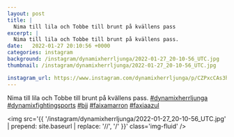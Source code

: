 ```yaml
---
layout: post
title: |
  Nima till lila och Tobbe till brunt på kvällens pass
excerpt: |
  Nima till lila och Tobbe till brunt på kvällens pass.     
date:   2022-01-27 20:10:56 +0000
categories: instagram
background: /instagram/dynamixherrljunga/2022-01-27_20-10-56_UTC.jpg
thumbnail: /instagram/dynamixherrljunga/2022-01-27_20-10-56_UTC.jpg

instagram_url: https://www.instagram.com/dynamixherrljunga/p/CZPxcCAs3h6
---
```

Nima till lila och Tobbe till brunt på kvällens pass. [#dynamixherrljunga](https://www.instagram.com/explore/tags/dynamixherrljunga/) [#dynamixfightingsports](https://www.instagram.com/explore/tags/dynamixfightingsports/) [#bjj](https://www.instagram.com/explore/tags/bjj/) [#faixamarron](https://www.instagram.com/explore/tags/faixamarron/) [#faxiaazul](https://www.instagram.com/explore/tags/faxiaazul/)



<img src='{{ '/instagram/dynamixherrljunga/2022-01-27_20-10-56_UTC.jpg' | prepend: site.baseurl | replace: '//', '/' }}' class='img-fluid' />
